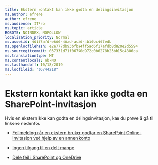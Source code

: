 ```yaml
---
title: Ekstern kontakt kan ikke godta en delingsinvitasjon
ms.author: efrene
author: efrene
ms.audience: ITPro
ms.topic: article
ROBOTS: NOINDEX, NOFOLLOW
localization_priority: Normal
ms.assetid: 4d197afd-e806-40ad-ac20-4b10bc497edb
ms.openlocfilehash: e2e777db93bfba4ff5ad6f17afdb8d820e2d5594
ms.sourcegitcommit: 037331d71f06750d972c0b6278b23bb15c4806ca
ms.translationtype: MT
ms.contentlocale: nb-NO
ms.lasthandoff: 10/18/2019
ms.locfileid: "36744218"
---
```

# <a name="external-contact-is-unable-to-accept-a-sharepoint-invitation"></a>Ekstern kontakt kan ikke godta en SharePoint-invitasjon

Hvis en ekstern ikke kan godta en delingsinvitasjon, kan du prøve å gå til linkene nedenfor.

- [Feilmelding når en ekstern bruker godtar en SharePoint Online-invitasjon ved hjelp av en annen konto](https://docs.microsoft.com/sharepoint/support/sharing-and-permissions/error-when-external-user-accepts-an-invitation-by-using-another-account)

- [Ingen tilgang til en delt mappe](https://docs.microsoft.com/sharepoint/support/sharing-and-permissions/cannot-access-shared-folder)

- [Dele feil i SharePoint og OneDrive](https://docs.microsoft.com/sharepoint/sharepoint-onedrive-error-message)

